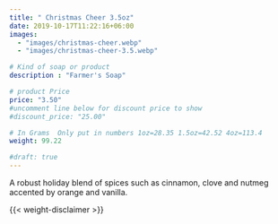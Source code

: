 ```yaml
---
title: " Christmas Cheer 3.5oz"
date: 2019-10-17T11:22:16+06:00
images: 
  - "images/christmas-cheer.webp"
  - "images/christmas-cheer-3.5.webp"

# Kind of soap or product
description : "Farmer's Soap"

# product Price
price: "3.50"
#uncomment line below for discount price to show
#discount_price: "25.00"

# In Grams  Only put in numbers 1oz=28.35 1.5oz=42.52 4oz=113.4
weight: 99.22

#draft: true
---
```



A robust holiday blend of spices such as cinnamon, clove and nutmeg accented by orange and vanilla.


{{< weight-disclaimer >}}
